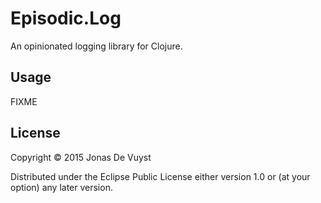 # Episodic.Log

An opinionated logging library for Clojure.

## Usage

FIXME

## License

Copyright © 2015 Jonas De Vuyst

Distributed under the Eclipse Public License either version 1.0 or (at
your option) any later version.

